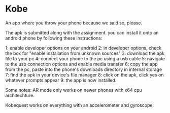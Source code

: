 # Kobe
An app where you throw your phone because we said so, please.

The apk is submitted along with the assignment. you can install it onto an android phone by following these instructions:

1: enable developer options on your android
2: in developer options, check the box for "enable installation from unknown sources"
3: download the apk file to your pc
4: connect your phone to the pc using a usb cable
5: navigate to the usb connection options and enable media transfer
6: copy the app from the pc, paste into the phone's downloads directory in internal storage
7: find the apk in your device's file manager
8: click on the apk, click yes on whatever prompts appear
9: the app is now installed.

Some notes:
AR mode only works on newer phones with x64 cpu architechture.

Kobequest works on everything with an accelerometer and gyroscope.
